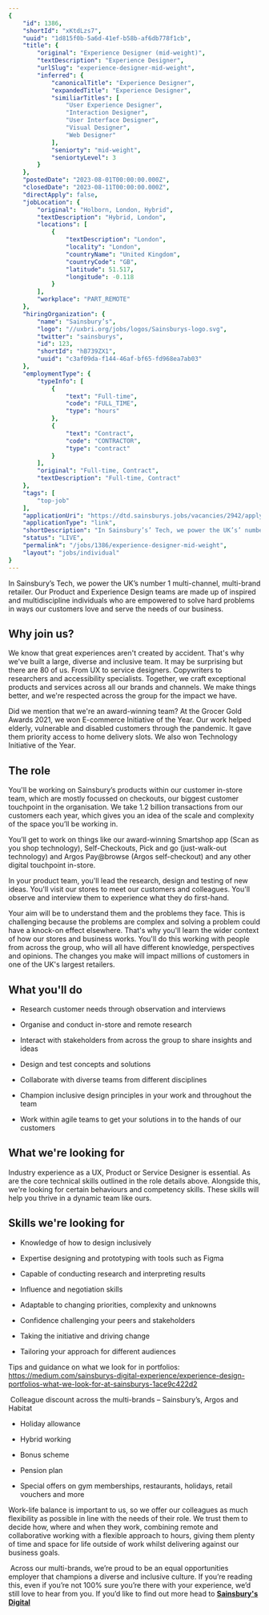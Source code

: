 ```yaml
---
{
	"id": 1386,
	"shortId": "xKtdLzs7",
	"uuid": "1d815f0b-5a6d-41ef-b58b-af6db778f1cb",
	"title": {
		"original": "Experience Designer (mid-weight)",
		"textDescription": "Experience Designer",
		"urlSlug": "experience-designer-mid-weight",
		"inferred": {
			"canonicalTitle": "Experience Designer",
			"expandedTitle": "Experience Designer",
			"similiarTitles": [
				"User Experience Designer",
				"Interaction Designer",
				"User Interface Designer",
				"Visual Designer",
				"Web Designer"
			],
			"seniorty": "mid-weight",
			"seniortyLevel": 3
		}
	},
	"postedDate": "2023-08-01T00:00:00.000Z",
	"closedDate": "2023-08-11T00:00:00.000Z",
	"directApply": false,
	"jobLocation": {
		"original": "Holborn, London, Hybrid",
		"textDescription": "Hybrid, London",
		"locations": [
			{
				"textDescription": "London",
				"locality": "London",
				"countryName": "United Kingdom",
				"countryCode": "GB",
				"latitude": 51.517,
				"longitude": -0.118
			}
		],
		"workplace": "PART_REMOTE"
	},
	"hiringOrganization": {
		"name": "Sainsbury’s",
		"logo": "//uxbri.org/jobs/logos/Sainsburys-logo.svg",
		"twitter": "sainsburys",
		"id": 123,
		"shortId": "hB739ZX1",
		"uuid": "c3af09da-f144-46af-bf65-fd968ea7ab03"
	},
	"employmentType": {
		"typeInfo": [
			{
				"text": "Full-time",
				"code": "FULL_TIME",
				"type": "hours"
			},
			{
				"text": "Contract",
				"code": "CONTRACTOR",
				"type": "contract"
			}
		],
		"original": "Full-time, Contract",
		"textDescription": "Full-time, Contract"
	},
	"tags": [
		"top-job"
	],
	"applicationUri": "https://dtd.sainsburys.jobs/vacancies/2942/apply/",
	"applicationType": "link",
	"shortDescription": "In Sainsbury’s’ Tech, we power the UK’s’ number 1 multi-channel-, multi-brand- retailer. Our Product and Experience Design teams are made up of inspired and multidiscipline individuals who are",
	"status": "LIVE",
	"permalink": "/jobs/1386/experience-designer-mid-weight",
	"layout": "jobs/individual"
}
---
```

<p>In Sainsbury’s Tech, we power the UK’s number 1 multi-channel, multi-brand retailer. Our Product and Experience Design teams are made up of inspired and multidiscipline individuals who are empowered to solve hard problems in ways our customers love and serve the needs of our business.</p><h2>Why join us?</h2><p>We know that great experiences aren't created by accident. That's why we've built a large, diverse and inclusive team. It may be surprising but there are 80 of us. From UX to service designers. Copywriters to researchers and accessibility specialists. Together, we craft exceptional products and services across all our brands and channels. We make things better, and we're respected across the group for the impact we have.</p><p>Did we mention that we're an award-winning team? At the Grocer Gold Awards 2021, we won E-commerce Initiative of the Year. Our work helped elderly, vulnerable and disabled customers through the pandemic. It gave them priority access to home delivery slots. We also won Technology Initiative of the Year.</p><h2>The role</h2><p>You'll be working on Sainsbury’s products within our customer in-store team, which are mostly focussed on checkouts, our biggest customer touchpoint in the organisation. We take 1.2 billion transactions from our customers each year, which gives you an idea of the scale and complexity of the space you’ll be working in.</p><p>You’ll get to work on things like our award-winning Smartshop app (Scan as you shop technology), Self-Checkouts, Pick and go (just-walk-out technology) and Argos Pay@browse (Argos self-checkout) and any other digital touchpoint in-store.</p><p>In your product team, you'll lead the research, design and testing of new ideas. You'll visit our stores to meet our customers and colleagues. You'll observe and interview them to experience what they do first-hand.</p><p>Your aim will be to understand them and the problems they face. This is challenging because the problems are complex and solving a problem could have a knock-on effect elsewhere. That's why you'll learn the wider context of how our stores and business works. You'll do this working with people from across the group, who will all have different knowledge, perspectives and opinions. The changes you make will impact millions of customers in one of the UK's largest retailers.</p><h2>What you'll do</h2><ul><li><p>Research customer needs through observation and interviews</p></li><li><p>Organise and conduct in-store and remote research</p></li><li><p>Interact with stakeholders from across the group to share insights and ideas</p></li><li><p>Design and test concepts and solutions</p></li><li><p>Collaborate with diverse teams from different disciplines</p></li><li><p>Champion inclusive design principles in your work and throughout the team</p></li><li><p>Work within agile teams to get your solutions in to the hands of our customers</p></li></ul><h2>What we're looking for</h2><p>Industry experience as a UX, Product or Service Designer is essential. As are the core technical skills outlined in the role details above. Alongside this, we're looking for certain behaviours and competency skills. These skills will help you thrive in a dynamic team like ours.</p><h2>Skills we're looking for</h2><ul><li><p>Knowledge of how to design inclusively</p></li><li><p>Expertise designing and prototyping with tools such as Figma</p></li><li><p>Capable of conducting research and interpreting results</p></li><li><p>Influence and negotiation skills</p></li><li><p>Adaptable to changing priorities, complexity and unknowns</p></li><li><p>Confidence challenging your peers and stakeholders</p></li><li><p>Taking the initiative and driving change</p></li><li><p>Tailoring your approach for different audiences</p></li></ul><p>Tips and guidance on what we look for in portfolios: <a target="_blank" rel="noopener noreferrer nofollow" href="https://medium.com/sainsburys-digital-experience/experience-design-portfolios-what-we-look-for-at-sainsburys-1ace9c422d2">https://medium.com/sainsburys-digital-experience/experience-design-portfolios-what-we-look-for-at-sainsburys-1ace9c422d2</a></p><p>&nbsp;Colleague discount across the multi-brands – Sainsbury’s, Argos and Habitat</p><ul><li><p>Holiday allowance</p></li><li><p>Hybrid working</p></li><li><p>Bonus scheme</p></li><li><p>Pension plan</p></li><li><p>Special offers on gym memberships, restaurants, holidays, retail vouchers and more</p></li></ul><p>Work-life balance is important to us, so we offer our colleagues as much flexibility as possible in line with the needs of their role. We trust them to decide how, where and when they work, combining remote and collaborative working with a flexible approach to hours, giving them plenty of time and space for life outside of work whilst delivering against our business goals.</p><p>&nbsp;Across our multi-brands, we’re proud to be an equal opportunities employer that champions a diverse and inclusive culture. If you’re reading this, even if you’re not 100% sure you’re there with your experience, we’d still love to hear from you. If you’d like to find out more head to <a target="_blank" rel="noopener noreferrer nofollow" href="https://sainsburys.jobs/roles/digital-tech-data/digital/"><strong>Sainsbury's Digital</strong></a></p>
